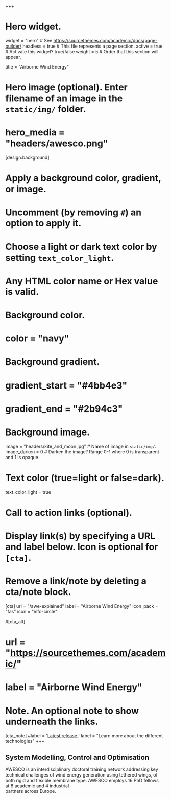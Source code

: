 +++
# Hero widget.
widget = "hero"  # See https://sourcethemes.com/academic/docs/page-builder/
headless = true  # This file represents a page section.
active = true  # Activate this widget? true/false
weight = 5  # Order that this section will appear.

title = "Airborne Wind Energy"

# Hero image (optional). Enter filename of an image in the `static/img/` folder.
# hero_media = "headers/awesco.png"

[design.background]
  # Apply a background color, gradient, or image.
  #   Uncomment (by removing `#`) an option to apply it.
  #   Choose a light or dark text color by setting `text_color_light`.
  #   Any HTML color name or Hex value is valid.

  # Background color.
  # color = "navy"

  # Background gradient.
  # gradient_start = "#4bb4e3"
  # gradient_end = "#2b94c3"

  # Background image.
  image = "headers/kite_and_moon.jpg"  # Name of image in `static/img/`.
  image_darken = 0  # Darken the image? Range 0-1 where 0 is transparent and 1 is opaque.

  # Text color (true=light or false=dark).
  text_color_light = true

# Call to action links (optional).
#   Display link(s) by specifying a URL and label below. Icon is optional for `[cta]`.
#   Remove a link/note by deleting a cta/note block.
[cta]
  url = "/awe-explained"
  label = "Airborne Wind Energy"
  icon_pack = "fas"
  icon = "info-circle"

#[cta_alt]
#  url = "https://sourcethemes.com/academic/"
#  label = "Airborne Wind Energy"

# Note. An optional note to show underneath the links.
[cta_note]
#label = '<a id="academic-release" href="https://sourcethemes.com/academic/updates" data-repo="gcushen/hugo-academic">Latest release <!-- V --></a>'
label = "<span>Learn more about the different technologies</span>"
+++

## **System Modelling, Control and Optimisation**

AWESCO is an interdisciplinary doctoral training network addressing key technical challenges of wind energy generation using tethered wings, of both rigid and flexible membrane type. AWESCO employs 16 PhD fellows  
at 8 academic and 4 industrial  
partners across Europe.
